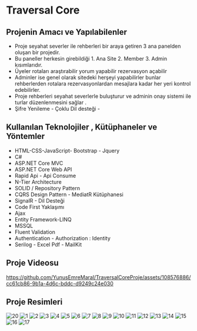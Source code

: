 # Traversal Core 

## Projenin Amacı ve Yapılabilenler
- Proje seyahat severler ile rehberleri bir araya getiren 3 ana panelden oluşan bir projedir.
- Bu paneller herkesin girebildiği 1. Ana Site   2.  Member   3.   Admin   kısımlarıdır.
- Üyeler rotaları araştırabilir yorum yapabilir rezervasyon açabilir 
- Adminler  ise  genel olarak sitedeki herşeyi yapabilirler bunlar  rehberlerden rotalara rezervasyonlardan mesajlara kadar her yeri kontrol edebilirler.
- Proje rehberleri seyahat severlerle buluşturur ve adminin onay sistemi ile turlar düzenlenmesini sağlar .
- Şifre Yenileme - Çoklu Dil desteği -

## Kullanılan Teknolojiler , Kütüphaneler ve Yöntemler
- HTML-CSS-JavaScript- Bootstrap - Jquery
- C#
- ASP.NET Core  MVC
- ASP.NET Core Web API
- Rapid Api - Api Consume
- N-Tier Architecture 
- SOLID  / Repository Pattern
- CQRS Design Pattern - MediatR Kütüphanesi
- SignalR - Dil Desteği
- Code First Yaklaşımı
- Ajax
- Entity Framework-LINQ
- MSSQL
- Fluent Validation
- Authentication - Authorization : Identity
- Serilog - Excel Pdf - MailKit
  
## Proje Videosu


https://github.com/YunusEmreMaral/TraversalCoreProje/assets/108576886/cc61cb86-9b1a-4d6c-bddc-d9249c24e030



## Proje Resimleri
![20](https://github.com/YunusEmreMaral/TraversalCoreProje/assets/108576886/f98f1c4b-cac6-4858-9251-0cbb17ec8049)
![1](https://github.com/YunusEmreMaral/TraversalCoreProje/assets/108576886/1d47eb65-a487-4538-927c-292555ac364b)
![2](https://github.com/YunusEmreMaral/TraversalCoreProje/assets/108576886/696da29e-b59d-4522-b9ce-2411995f96e9)
![3](https://github.com/YunusEmreMaral/TraversalCoreProje/assets/108576886/ea23b1e1-bba1-40d4-b8c3-109d12cc99e1)
![4](https://github.com/YunusEmreMaral/TraversalCoreProje/assets/108576886/945b629f-57d1-49b5-b3f8-8a604d55498f)
![5](https://github.com/YunusEmreMaral/TraversalCoreProje/assets/108576886/450c267e-141c-4b5d-95c2-570c1d297a85)
![6](https://github.com/YunusEmreMaral/TraversalCoreProje/assets/108576886/3b50c7ce-2c0c-47a3-86f8-2d1837a83ab8)
![7](https://github.com/YunusEmreMaral/TraversalCoreProje/assets/108576886/10184d2f-5d10-4a53-bc21-91809c57cb04)
![8](https://github.com/YunusEmreMaral/TraversalCoreProje/assets/108576886/2ad733bd-d96d-49b7-89ea-aa499e75e4f1)
![9](https://github.com/YunusEmreMaral/TraversalCoreProje/assets/108576886/ce54b746-b11c-4fab-8291-18885ecf0674)
![10](https://github.com/YunusEmreMaral/TraversalCoreProje/assets/108576886/ad6b9b24-92eb-4980-863e-65e4538bb018)
![11](https://github.com/YunusEmreMaral/TraversalCoreProje/assets/108576886/88a34365-05f8-4c4e-b805-b7131fa7089c)
![12](https://github.com/YunusEmreMaral/TraversalCoreProje/assets/108576886/06a35321-2357-4df6-8b6b-4dbd50e61ad5)
![13](https://github.com/YunusEmreMaral/TraversalCoreProje/assets/108576886/6f77a877-2503-4152-8d18-1846a8c7c6f5)
![14](https://github.com/YunusEmreMaral/TraversalCoreProje/assets/108576886/13b97c76-acbb-4455-a7aa-5560c882972d)
![15](https://github.com/YunusEmreMaral/TraversalCoreProje/assets/108576886/04313adf-4f01-4f9f-9e67-700048189072)
![16](https://github.com/YunusEmreMaral/TraversalCoreProje/assets/108576886/4399f1bf-6231-4077-b16c-ad35c6e531ed)
![17](https://github.com/YunusEmreMaral/TraversalCoreProje/assets/108576886/2f3ecdac-042b-44cf-8181-dd9ac04007cc)







